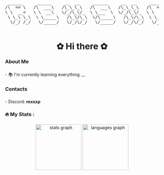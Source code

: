 <div align="center">
<pre>
 ______     ______     __  __     ______     __  __     ______  
/\  == \   /\  ___\   /\_\_\_\   /\  ___\   /\_\_\_\   /\  == \ 
\ \  __<   \ \  __\   \/_/\_\/_  \ \___  \  \/_/\_\/_  \ \  _-/ 
 \ \_\ \_\  \ \_____\   /\_\/\_\  \/\_____\   /\_\/\_\  \ \_\   
  \/_/ /_/   \/_____/   \/_/\/_/   \/_____/   \/_/\/_/   \/_/   
                                                                                                        
</pre>
</div>

###

<h1 align="center">✿ Hi there ✿</h1>

###

<h3 align="left">About Me</h3>

###

<p align="left">- 📚 I'm currently learning everything ._.</p>

###

<h3 align="left">Contacts</h3>

###

<p align="left">- Discord: <strong>rexsxp</strong></p>

###

<h3 align="left">🔥   My Stats :</h3>

###

<div align="center">
    <img src="https://github-readme-stats.vercel.app/api?username=RexSXP&hide_title=false&hide_rank=false&show_icons=true&include_all_commits=true&count_private=true&disable_animations=false&theme=dracula&locale=en&hide_border=false" height="150" alt="stats graph"  />
  <img src="https://github-readme-stats.vercel.app/api/top-langs?username=RexSXP&locale=en&hide_title=false&layout=compact&card_width=320&langs_count=5&theme=dracula&hide_border=false" height="150" alt="languages graph"  />
</div>

##

